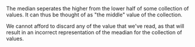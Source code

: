 The median seperates the higher from the lower half of some collection of values. It can thus be thought of as "the middle" value of the collection.

We cannot afford to discard any of the value that we've read, as that will result in an incorrect representation of the meadian for the collection of values.
